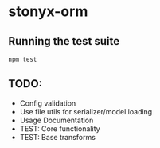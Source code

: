 # stonyx-orm

## Running the test suite
```
npm test
```

## TODO:
- Config validation
- Use file utils for serializer/model loading
- Usage Documentation
- TEST: Core functionality
- TEST: Base transforms